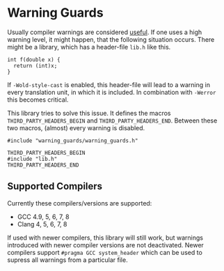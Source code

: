 # Warning Guards

Usually compiler warnings are considered [useful](https://github.com/lefticus/cppbestpractices/blob/master/02-Use_the_Tools_Available.md#compilers).
If one uses a high warning level, it might happen, that the following situation occurs. There might be a library, which has a header-file ``lib.h`` like this.

~~~
int f(double x) {
  return (int)x;
}
~~~

If ``-Wold-style-cast`` is enabled, this header-file will lead to a warning in every translation unit, in which it is included. In combination with ``-Werror`` this becomes critical.

This library tries to solve this issue. It defines the macros ``THIRD_PARTY_HEADERS_BEGIN`` and ``THIRD_PARTY_HEADERS_END``. Between these two macros, (almost) every warning is disabled.

~~~
#include "warning_guards/warning_guards.h"

THIRD_PARTY_HEADERS_BEGIN
#include "lib.h"
THIRD_PARTY_HEADERS_END
~~~

## Supported Compilers

Currently these compilers/versions are supported:

  - GCC 4.9, 5, 6, 7, 8
  - Clang 4, 5, 6, 7, 8

If used with newer compilers, this library will still work, but warnings introduced with newer compiler versions are not deactivated.
Newer compilers support `#pragma GCC system_header` which can be used to supress all warnings from a particular file. 
